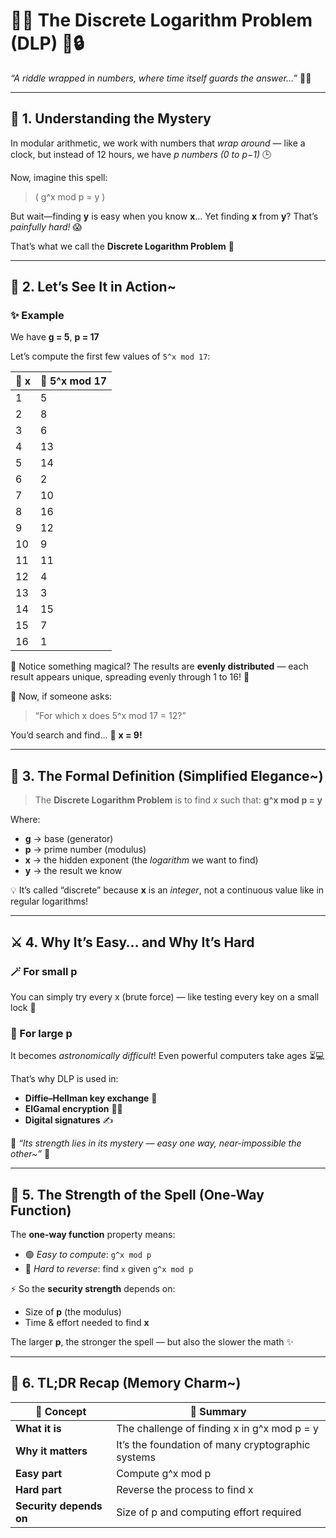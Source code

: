 # 🌈✨ **The Discrete Logarithm Problem (DLP)** 🧮🔒

_“A riddle wrapped in numbers, where time itself guards the answer…”_ 🌙💫

---

## 🌟 **1. Understanding the Mystery**

In modular arithmetic, we work with numbers that _wrap around_ — like a clock, but instead of 12 hours, we have _p numbers (0 to p−1)_ 🕒

Now, imagine this spell:

> ( g^x mod p = y )

But wait—finding **y** is easy when you know **x**...
Yet finding **x** from **y**? That’s _painfully hard!_ 😱

That’s what we call the **Discrete Logarithm Problem** 💫

---

## 🧩 **2. Let’s See It in Action~**

### ✨ Example

We have **g = 5**, **p = 17**

Let’s compute the first few values of `5^x mod 17`:

| 🧙 x | 🔮 5^x mod 17 |
| ---- | ------------- |
| 1    | 5             |
| 2    | 8             |
| 3    | 6             |
| 4    | 13            |
| 5    | 14            |
| 6    | 2             |
| 7    | 10            |
| 8    | 16            |
| 9    | 12            |
| 10   | 9             |
| 11   | 11            |
| 12   | 4             |
| 13   | 3             |
| 14   | 15            |
| 15   | 7             |
| 16   | 1             |

🌟 Notice something magical?
The results are **evenly distributed** — each result appears unique, spreading evenly through 1 to 16! 🌈

💬 Now, if someone asks:

> “For which x does 5^x mod 17 = 12?”

You’d search and find…
🎯 **x = 9!**

---

## 📜 **3. The Formal Definition (Simplified Elegance~)**

> The **Discrete Logarithm Problem** is to find _x_ such that:
> **g^x mod p = y**

Where:

- **g** → base (generator)
- **p** → prime number (modulus)
- **x** → the hidden exponent (the _logarithm_ we want to find)
- **y** → the result we know

💡 It’s called “discrete” because **x** is an _integer_, not a continuous value like in regular logarithms!

---

## ⚔️ **4. Why It’s Easy… and Why It’s Hard**

### 🪄 For small p

You can simply try every x (brute force)
— like testing every key on a small lock 🔑

### 🧱 For large p

It becomes _astronomically difficult_!
Even powerful computers take ages ⏳💻

That’s why DLP is used in:

- **Diffie–Hellman key exchange** 🔐
- **ElGamal encryption** 🧙‍♀️
- **Digital signatures** ✍️

💬 _“Its strength lies in its mystery — easy one way, near-impossible the other~”_ 💫

---

## 🌷 **5. The Strength of the Spell (One-Way Function)**

The **one-way function** property means:

- 🟢 _Easy to compute_: `g^x mod p`
- 🔴 _Hard to reverse_: find `x` given `g^x mod p`

⚡ So the **security strength** depends on:

- Size of **p** (the modulus)
- Time & effort needed to find **x**

The larger **p**, the stronger the spell — but also the slower the math ✨

---

## 💎 **6. TL;DR Recap (Memory Charm~)**

| 🌸 Concept              | 💬 Summary                                        |
| ----------------------- | ------------------------------------------------- |
| **What it is**          | The challenge of finding x in g^x mod p = y       |
| **Why it matters**      | It’s the foundation of many cryptographic systems |
| **Easy part**           | Compute g^x mod p                                 |
| **Hard part**           | Reverse the process to find x                     |
| **Security depends on** | Size of p and computing effort required           |
